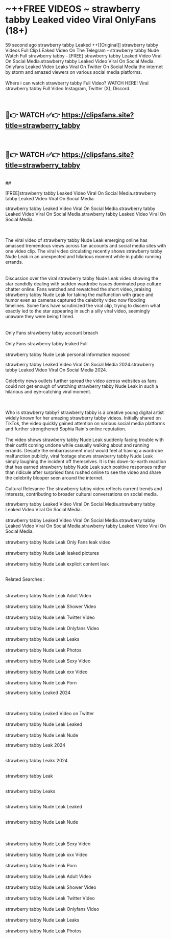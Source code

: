 # ~++FREE VIDEOS ~ strawberry tabby Leaked video Viral OnlyFans (18+)<br>


59 second ago strawberry tabby Leaked ++[[Original]] strawberry tabby Videos Full Clip LEaked Video On The Telegram  - strawberry tabby Nude  Watch Full strawberry tabby - [FREE] strawberry tabby Leaked Video Viral On Social Media.strawberry tabby Leaked Video Viral On Social Media.   Onlyfans Leaked Video Leaks Viral On Twitter On Social Media the internet by storm and amazed viewers on various social media platforms. <br><br>
Where i can watch strawberry tabby Full Video? WATCH HERE! Viral strawberry tabby Full Video Instagram, Twitter (X), Discord. <br>


 <br>

##  🔴👉 WATCH ✅👉  <a href="https://clipsfans.site?title=strawberry_tabby&ref=git">https://clipsfans.site?title=strawberry_tabby</a> <br>
  <br>

##  🔴👉 WATCH ✅👉  <a href="https://clipsfans.site?title=strawberry_tabby&ref=git">https://clipsfans.site?title=strawberry_tabby</a> <br>
  <br>
  ##



[FREE]strawberry tabby Leaked Video Viral On Social Media.strawberry tabby Leaked Video Viral On Social Media. <br>

strawberry tabby Leaked Video Viral On Social Media.strawberry tabby Leaked Video Viral On Social Media.strawberry tabby Leaked Video Viral On Social Media. <br>


  <br>

  <br>
The viral video of strawberry tabby Nude Leak emerging online has amassed tremendous views across fan accounts and social media sites with one video clip. The viral video circulating recently shows strawberry tabby Nude Leak in an unexpected and hilarious moment while in public running errands.<br>
<br>


<br>
Discussion over the viral strawberry tabby Nude Leak video showing the star candidly dealing with sudden wardrobe issues dominated pop culture chatter online. Fans watched and rewatched the short video, praising strawberry tabby Nude Leak for taking the malfunction with grace and humor even as cameras captured the celebrity video now flooding timelines. Some fans have scrutinized the viral clip, trying to discern what exactly led to the star appearing in such a silly viral video, seemingly unaware they were being filmed.<br>
<br>
<br> 
Only Fans strawberry tabby account breach<br>
<br>
Only Fans strawberry tabby leaked Full <br>
<br>
strawberry tabby Nude Leak personal information exposed<br>

strawberry tabby Leaked Video Viral On Social Media 2024.strawberry tabby Leaked Video Viral On Social Media 2024. <br>
<br>
Celebrity news outlets further spread the video across websites as fans could not get enough of watching strawberry tabby Nude Leak in such a hilarious and eye-catching viral moment.<br>
<br>

<br>
Who is strawberry tabby? strawberry tabby is a creative young digital artist widely known for her amazing strawberry tabby videos. Initially shared on TikTok, the video quickly gained attention on various social media platforms and further strengthened Sophia Rain's online reputation.<br>
<br>
The video shows strawberry tabby Nude Leak suddenly facing trouble with their outfit coming undone while casually walking about and running errands. Despite the embarrassment most would feel at having a wardrobe malfunction publicly, viral footage shows strawberry tabby Nude Leak simply laughing the incident off themselves. It is this down-to-earth reaction that has earned strawberry tabby Nude Leak such positive responses rather than ridicule after surprised fans rushed online to see the video and share the celebrity blooper seen around the internet.<br>
<br>
Cultural Relevance The strawberry tabby video reflects current trends and interests, contributing to broader cultural conversations on social media.<br>

strawberry tabby Leaked Video Viral On Social Media.strawberry tabby Leaked Video Viral On Social Media.<br>
<br>
strawberry tabby Leaked Video Viral On Social Media.strawberry tabby Leaked Video Viral On Social Media.strawberry tabby Leaked Video Viral On Social Media.<br>
<br>
strawberry tabby Nude Leak Only Fans leak video<br>
<br>
strawberry tabby Nude Leak leaked pictures<br>
<br>
strawberry tabby Nude Leak explicit content leak<br>


<br>
Related Searches :<br>
<br>

<br>
strawberry tabby Nude Leak Adult Video<br>
<br>
strawberry tabby Nude Leak Shower Video<br>
<br>
strawberry tabby Nude Leak Twitter Video<br>
<br>
strawberry tabby Nude Leak Onlyfans Video<br>
<br>
strawberry tabby Nude Leak Leaks<br>
<br>
strawberry tabby Nude Leak Photos<br>

<br>
strawberry tabby Nude Leak Sexy Video<br>
<br>
strawberry tabby Nude Leak xxx Video<br>
<br>
strawberry tabby Nude Leak Porn<br>

strawberry tabby  Leaked 2024 <br> <br>
<br>

strawberry tabby Leaked Video on Twitter <br>
<br>
strawberry tabby Nude Leak Leaked<br>
<br>
strawberry tabby Nude Leak Nude<br>


strawberry tabby  Leak 2024 <br> <br>



strawberry tabby  Leaks 2024 <br> <br>



 
strawberry tabby  Leak<br> <br>



strawberry tabby  Leaks<br> <br>


strawberry tabby Nude Leak Leaked<br> <br>

strawberry tabby Nude Leak Nude<br> <br>
<br> <br>
strawberry tabby Nude Leak Sexy Video
<br> <br>
strawberry tabby Nude Leak xxx Video
<br> <br>
strawberry tabby Nude Leak Porn
<br> <br>
strawberry tabby Nude Leak Adult Video
<br> <br>
strawberry tabby Nude Leak Shower Video
<br> <br>
strawberry tabby Nude Leak Twitter Video
<br> <br>
strawberry tabby Nude Leak Onlyfans Video
<br> <br>
strawberry tabby Nude Leak Leaks
<br> <br>
strawberry tabby Nude Leak Photos






</p>




 



</p>










